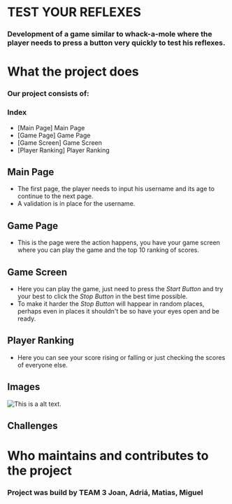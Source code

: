 # TEST YOUR REFLEXES
### Development of a game similar to whack-a-mole where the player needs to press a button very quickly to test his reflexes.

# What the project does
### Our project consists of:
### Index
- [Main Page] Main Page
- [Game Page] Game Page
- [Game Screen] Game Screen
- [Player Ranking] Player Ranking

## Main Page
- The first page, the player needs to input his username and its age to continue to the next page.
- A validation is in place for the username.
## Game Page
- This is the page were the action happens, you have your game screen where you can play the game and the top 10 ranking of scores.
## Game Screen
- Here you can play the game, just need to press the *Start Button* and try your best to click the *Stop Button* in the best time possible.
- To make it harder the *Stop Button* will happear in random places, perhaps even in places it shouldn't be so have your eyes open and be ready.
## Player Ranking
- Here you can see your score rising or falling or just checking the scores of everyone else.

## Images

![This is a alt text.](/image/sample.png "This is a sample image.")

## Challenges


# Who maintains and contributes to the project
### Project was build by TEAM 3 **Joan**, **Adriá**, **Matias**, **Miguel**